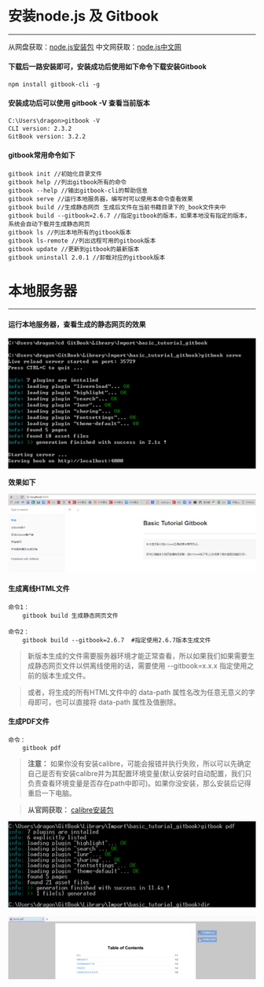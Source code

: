# 安装node.js 及 Gitbook

***

从网盘获取：[node.js安装包](http://pan.baidu.com/s/1slBGlw5)
中文网获取：[node.js中文网](http://nodejs.cn/download/)

#### 下载后一路安装即可，安装成功后使用如下命令下载安装Gitbook

    npm install gitbook-cli -g

#### 安装成功后可以使用 gitbook -V 查看当前版本

    C:\Users\dragon>gitbook -V
    CLI version: 2.3.2
    GitBook version: 3.2.2

#### gitbook常用命令如下

    gitbook init //初始化目录文件
    gitbook help //列出gitbook所有的命令
    gitbook --help //输出gitbook-cli的帮助信息
    gitbook serve //运行本地服务器，编写时可以使用本命令查看效果
    gitbook build //生成静态网页 生成后文件在当前书籍目录下的_book文件夹中
    gitbook build --gitbook=2.6.7 //指定gitbook的版本，如果本地没有指定的版本，系统会自动下载并生成静态网页
    gitbook ls //列出本地所有的gitbook版本
    gitbook ls-remote //列出远程可用的gitbook版本
    gitbook update //更新到gitbook的最新版本
    gitbook uninstall 2.0.1 //卸载对应的gitbook版本

# 本地服务器

***

#### 运行本地服务器，查看生成的静态网页的效果

![](/assets/gitbook-serve.png)

**效果如下**

![](/assets/生成的静态网页文件.png)

#### 生成离线HTML文件

    命令1：
        gitbook build 生成静态网页文件
    
    命令2：
        gitbook build --gitbook=2.6.7  #指定使用2.6.7版本生成文件

> 新版本生成的文件需要服务器环境才能正常查看，所以如果我们如果需要生成静态网页文件以供离线使用的话，需要使用 --gitbook=x.x.x 指定使用之前的版本生成文件。

> 或者，将生成的所有HTML文件中的 data-path 属性名改为任意无意义的字母即可，也可以直接将 data-path 属性及值删除。

#### 生成PDF文件

    命令：
        gitbook pdf

> **注意：** 如果你没有安装calibre，可能会报错并执行失败，所以可以先确定自己是否有安装calibre并为其配置环境变量(默认安装时自动配置，我们只负责查看环境变量是否存在path中即可)。如果你没安装，那么安装后记得重启一下电脑。

> **从官网获取：** [calibre安装包](https://calibre-ebook.com/download)

![](/assets/gitbook-pdf.png)

![](/assets/生成的PDF.png)